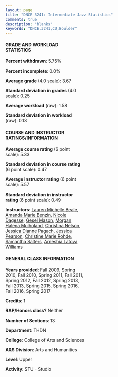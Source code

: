 ```yaml
---
layout: page
title: "DNCE 3241: Intermediate Jazz Statistics"
comments: true
description: "blanks"
keywords: "DNCE,3241,CU,Boulder"
---
```

<head>
<script src="https://ajax.googleapis.com/ajax/libs/jquery/2.1.3/jquery.min.js"></script>
<script src="https://dl.dropboxusercontent.com/s/pc42nxpaw1ea4o9/highcharts.js?dl=0"></script>
<!-- <script src="../assets/js/highcharts.js"></script> -->
<style type="text/css">@font-face {
	font-family: "Bebas Neue";
	src: url(https://www.filehosting.org/file/details/544349/BebasNeue Regular.otf) format("opentype");
	}
	h1.Bebas { 
		font-family: "Bebas Neue", Verdana, Tahoma;
	}
</style>
</head>
<body>
	<div id="container" style="float: right; width: 45%; height: 88%; margin-left: 2.5%; margin-right: 2.5%;"></div>
	<script language="JavaScript">
		$(document).ready(function() {
		var chart = {type: 'column'};
		var title = {text: 'Grade Distribution'};
		var xAxis = {categories: ['A','B','C','D','F'],crosshair: true};
		var yAxis = {min: 0,title: {text: 'Percentage'}};
		var tooltip = {headerFormat: '<center><b><span style="font-size:20px">{point.key}</span></b></center>',
		               pointFormat: '<td style="padding:0"><b>{point.y:.1f}%</b></td>',
		               footerFormat: '</table>',shared: true,useHTML: true};
		var plotOptions = {column: {pointPadding: 0.0,borderWidth: 0}};  
		var credits = {enabled: false};var series= [{name: 'Percent',data: [78.68,16.43,4.02,0.0,0.87,]}];
		var json = {};
		json.chart = chart;
		json.title = title;
		json.tooltip = tooltip;
		json.xAxis = xAxis;
		json.yAxis = yAxis;  
		json.series = series;
		json.plotOptions = plotOptions;  
		json.credits = credits;
		$('#container').highcharts(json);
	});
	</script>
</body>
			   
#### GRADE AND WORKLOAD STATISTICS

**Percent withdrawn**: 5.75%

**Percent incomplete**: 0.0%

**Average grade** (4.0 scale): 3.67

**Standard deviation in grades** (4.0 scale): 0.25

**Average workload** (raw): 1.58

**Standard deviation in workload** (raw): 0.13

#### COURSE AND INSTRUCTOR RATINGS/INFORMATION

**Average course rating** (6 point scale): 5.33

**Standard deviation in course rating** (6 point scale): 0.47

**Average instructor rating** (6 point scale): 5.57

**Standard deviation in instructor rating** (6 point scale): 0.49

**Instructors**: <a href='../../instructors/Lauren_Michelle_Beale'>Lauren Michelle Beale</a>, <a href='../../instructors/Amanda_Marie_Benzin'>Amanda Marie Benzin</a>, <a href='../../instructors/Nicole_Dagesse'>Nicole Dagesse</a>, <a href='../../instructors/Gesel_Mason'>Gesel Mason</a>, <a href='../../instructors/Morgan_Halena_Mulholand'>Morgan Halena Mulholand</a>, <a href='../../instructors/Christina_Nelson'>Christina Nelson</a>, <a href='../../instructors/Jessica_Dianne_Pagach'>Jessica Dianne Pagach</a>, <a href='../../instructors/Jessica_Pearson'>Jessica Pearson</a>, <a href='../../instructors/Christine_Marie_Rohde'>Christine Marie Rohde</a>, <a href='../../instructors/Samantha_Salters'>Samantha Salters</a>, <a href='../../instructors/Arneshia_Latoya_Williams'>Arneshia Latoya Williams</a>

#### GENERAL CLASS INFORMATION

**Years provided**: Fall 2009, Spring 2010, Fall 2010, Spring 2011, Fall 2011, Spring 2012, Fall 2012, Spring 2013, Fall 2013, Spring 2015, Spring 2016, Fall 2016, Spring 2017

**Credits**: 1

**RAP/Honors class?** Neither

**Number of Sections**: 13

**Department**: THDN

**College**: College of Arts and Sciences

**A&S Division**: Arts and Humanities

**Level**: Upper

**Activity**: STU - Studio
